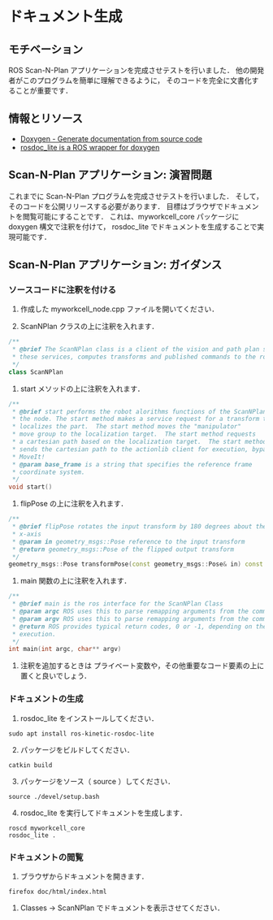 # ドキュメント生成

## モチベーション

ROS Scan-N-Plan アプリケーションを完成させテストを行いました．
他の開発者がこのプログラムを簡単に理解できるように，
そのコードを完全に文書化することが重要です．


## 情報とリソース

* [Doxygen - Generate documentation from source code](http://www.doxygen.org/)
* [rosdoc_lite is a ROS wrapper for doxygen](http://wiki.ros.org/rosdoc_lite)


## Scan-N-Plan アプリケーション: 演習問題

これまでに Scan-N-Plan プログラムを完成させテストを行いました．
そして，そのコードを公開リリースする必要があります．
目標はブラウザでドキュメントを閲覧可能にすることです．
これは、myworkcell_core パッケージに doxygen 構文で注釈を付けて，
rosdoc_lite でドキュメントを生成することで実現可能です．


## Scan-N-Plan アプリケーション: ガイダンス

### ソースコードに注釈を付ける

 1. 作成した myworkcell_node.cpp ファイルを開いてください．

 1. ScanNPlan クラスの上に注釈を入れます．

 ``` c++
 /**
  * @brief The ScanNPlan class is a client of the vision and path plan servers.  The ScanNPLan class takes
  * these services, computes transforms and published commands to the robot.
  */
 class ScanNPlan
 ```

 1. start メソッドの上に注釈を入れます．

 ``` c++
 /**
  * @brief start performs the robot alorithms functions of the ScanNPlan of
  * the node. The start method makes a service request for a transform that
  * localizes the part.  The start method moves the "manipulator"
  * move group to the localization target.  The start method requests
  * a cartesian path based on the localization target.  The start method
  * sends the cartesian path to the actionlib client for execution, bypassig
  * MoveIt!
  * @param base_frame is a string that specifies the reference frame
  * coordinate system.
  */
 void start()
 ```

 1. flipPose の上に注釈を入れます．

 ``` c++
 /**
  * @brief flipPose rotates the input transform by 180 degrees about the
  * x-axis
  * @param in geometry_msgs::Pose reference to the input transform
  * @return geometry_msgs::Pose of the flipped output transform
  */
 geometry_msgs::Pose transformPose(const geometry_msgs::Pose& in) const
 ```

 1. main 関数の上に注釈を入れます．

 ``` c++
 /**
  * @brief main is the ros interface for the ScanNPlan Class
  * @param argc ROS uses this to parse remapping arguments from the command line.
  * @param argv ROS uses this to parse remapping arguments from the command line.
  * @return ROS provides typical return codes, 0 or -1, depending on the
  * execution.
  */
 int main(int argc, char** argv)
 ```

 1. 注釈を追加するときは
    プライベート変数や，その他重要なコード要素の上に置くと良いでしょう．


### ドキュメントの生成

 1. rosdoc_lite をインストールしてください．

 ```
 sudo apt install ros-kinetic-rosdoc-lite
 ```

 2. パッケージをビルドしてください．

 ```
 catkin build
 ```

 3. パッケージをソース（ source ）してください．

 ```
 source ./devel/setup.bash
 ```

 4. rosdoc_lite を実行してドキュメントを生成します．

 ```
 roscd myworkcell_core
 rosdoc_lite .
 ```


### ドキュメントの閲覧

 1. ブラウザからドキュメントを開きます．

 ```
 firefox doc/html/index.html
 ```

 1. Classes -> ScanNPlan でドキュメントを表示させてください．
